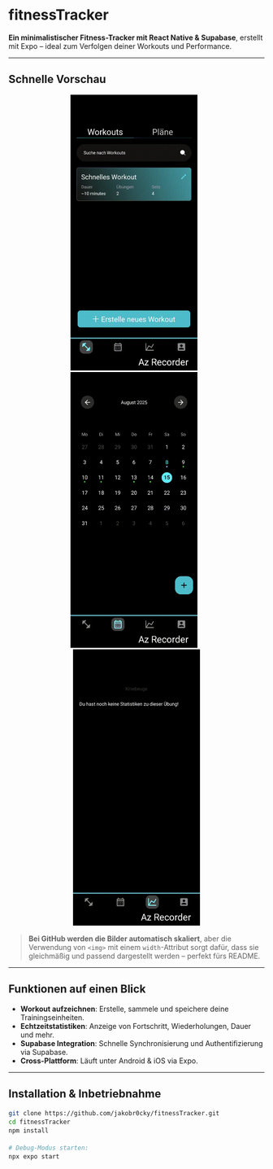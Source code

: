# fitnessTracker

**Ein minimalistischer Fitness-Tracker mit React Native & Supabase**, erstellt mit Expo – ideal zum Verfolgen deiner Workouts und Performance.

---

##  Schnelle Vorschau

<p align="center">
  <img src="./showcase/createWorkout.gif" alt="App – Überblick" width="250" style="margin-right: 10px;">
  <img src="./showcase/runWorkout.gif" alt="App – Workout-Log" width="250" style="margin-right: 10px;">
  <img src="./showcase/seeExerciseStats.gif" alt="App – Statistik-Ansicht" width="250">
</p>

> **Bei GitHub werden die Bilder automatisch skaliert**, aber die Verwendung von `<img>` mit einem `width`-Attribut sorgt dafür, dass sie gleichmäßig und passend dargestellt werden – perfekt fürs README.

---

##  Funktionen auf einen Blick

- **Workout aufzeichnen**: Erstelle, sammele und speichere deine Trainingseinheiten.
- **Echtzeitstatistiken**: Anzeige von Fortschritt, Wiederholungen, Dauer und mehr.
- **Supabase Integration**: Schnelle Synchronisierung und Authentifizierung via Supabase.
- **Cross-Plattform**: Läuft unter Android & iOS via Expo.

---

##  Installation & Inbetriebnahme

```bash
git clone https://github.com/jakobr0cky/fitnessTracker.git
cd fitnessTracker
npm install

# Debug-Modus starten:
npx expo start
